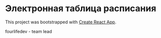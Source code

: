 # Электронная таблица расписания

This project was bootstrapped with [Create React App](https://github.com/facebook/create-react-app).

fourlifedev - team lead

